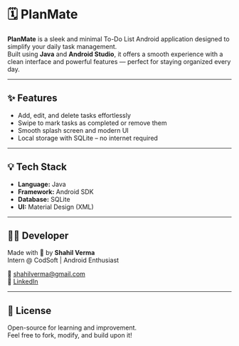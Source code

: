 # 🗓️ PlanMate

**PlanMate** is a sleek and minimal To-Do List Android application designed to simplify your daily task management.  
Built using **Java** and **Android Studio**, it offers a smooth experience with a clean interface and powerful features — perfect for staying organized every day.

---

## ✨ Features

- Add, edit, and delete tasks effortlessly
- Swipe to mark tasks as completed or remove them
- Smooth splash screen and modern UI
- Local storage with SQLite – no internet required

---

## 💡 Tech Stack

- **Language:** Java  
- **Framework:** Android SDK  
- **Database:** SQLite  
- **UI:** Material Design (XML)

---

## 🙋‍♂️ Developer

Made with 💙 by **Shahil Verma**  
Intern @ CodSoft | Android Enthusiast  

📧 shahilverma@gmail.com  
🔗 [LinkedIn](www.linkedin.com/in/shahil-verma0309)

---

## 📄 License

Open-source for learning and improvement.  
Feel free to fork, modify, and build upon it!

